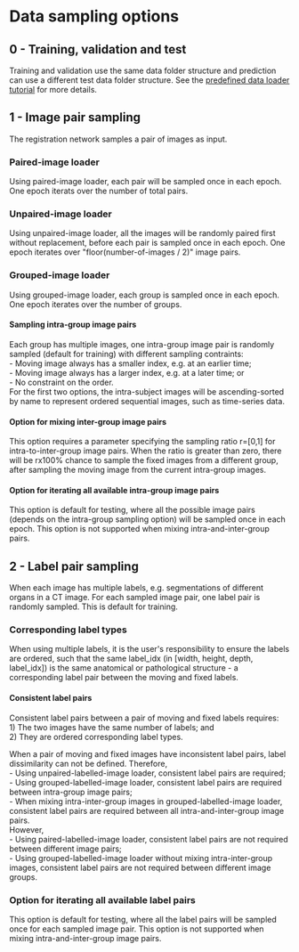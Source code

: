 # Data sampling options

## 0 - Training, validation and test
Training and validation use the same data folder structure and prediction can use a different test data folder structure. See the [predefined data loader tutorial](./predefined_loader.md) for more details. 

## 1 - Image pair sampling
The registration network samples a pair of images as input.

### Paired-image loader
Using paired-image loader, each pair will be sampled once in each epoch. One epoch iterats over the number of total pairs.

### Unpaired-image loader
Using unpaired-image loader, all the images will be randomly paired first without replacement, before each pair is sampled once in each epoch. One epoch iterates over "floor(number-of-images / 2)" image pairs.

### Grouped-image loader
Using grouped-image loader, each group is sampled once in each epoch. One epoch iterates over the number of groups. 

#### Sampling intra-group image pairs
Each group has multiple images, one intra-group image pair is randomly sampled (default for training) with different sampling contraints:  
    - Moving image always has a smaller index, e.g. at an earlier time;  
    - Moving image always has a larger index, e.g. at a later time; or  
    - No constraint on the order.  
For the first two options, the intra-subject images will be ascending-sorted by name to represent ordered sequential images, such as time-series data.

#### Option for mixing inter-group image pairs
This option requires a parameter specifying the sampling ratio r=[0,1] for intra-to-inter-group image pairs. When the ratio is greater than zero, there will be rx100% chance to sample the fixed images from a different group, after sampling the moving image from the current intra-group images.

#### Option for iterating all available intra-group image pairs
This option is default for testing, where all the possible image pairs (depends on the intra-group sampling option) will be sampled once in each epoch. This option is not supported when mixing intra-and-inter-group pairs.


## 2 - Label pair sampling
When each image has multiple labels, e.g. segmentations of different organs in a CT image. For each sampled image pair, one label pair is randomly sampled. This is default for training.

### Corresponding label types
When using multiple labels, it is the user's responsibility to ensure the labels are ordered, such that the same label_idx (in [width, height, depth, label_idx]) is the same anatomical or pathological structure - a corresponding label pair between the moving and fixed labels.  

#### Consistent label pairs
Consistent label pairs between a pair of moving and fixed labels requires:  
    1) The two images have the same number of labels; and  
    2) They are ordered corresponding label types.

When a pair of moving and fixed images have inconsistent label pairs, label dissimilarity can not be defined. Therefore,  
    - Using unpaired-labelled-image loader, consistent label pairs are required;  
    - Using grouped-labelled-image loader, consistent label pairs are required between intra-group image pairs;  
    - When mixing intra-inter-group images in grouped-labelled-image loader, consistent label pairs are required between all intra-and-inter-group image pairs.  
However,  
    - Using paired-labelled-image loader, consistent label pairs are not required between different image pairs;  
    - Using grouped-labelled-image loader without mixing intra-inter-group images, consistent label pairs are not required between different image groups.  


### Option for iterating all available label pairs
This option is default for testing, where all the label pairs will be sampled once for each sampled image pair. This option is not supported when mixing intra-and-inter-group image pairs.

